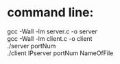 # command line:<br> 
gcc -Wall -lm server.c -o server<br>
              gcc -Wall -lm client.c -o client<br>
              ./server portNum<br>
              ./client IPserver portNum NameOfFile<br>
